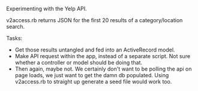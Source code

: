 Experimenting with the Yelp API.

v2access.rb returns JSON for the first 20 results of a category/location
search. 

Tasks:
* Get those results untangled and fed into an ActiveRecord model.
* Make API request within the app, instead of a separate script. Not
  sure whether a controller or model should be doing that.
* Then again, maybe not. We certainly don't want to be polling the api on page loads, we just want to get the damn db populated. Using v2access.rb to straight up generate a seed file would work too.
